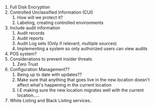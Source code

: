 1. Full Disk Encryption 
2. Controlled Unclassified Information (CUI)
	1. How will we protect it?
	2. Labeling, creating controlled environments
3. Include audit information
	1. Audit records
	2. Audit reports
	3. Audit Log sets (Only if relevant, multiple sources) 
	4. Implementing a system so only authorized users can view audits
4. POS system?
5. Considerations to prevent insider threats
	1. Zero Trust
6. Configuration Management??
	1. Being up to date with updates??
	2. Make sure that anything that goes live in the new location doesn't affect what's happening in the current location
	3. I.E making sure the new location migrates well with the current location.....
7. White Listing and Black Listing services..